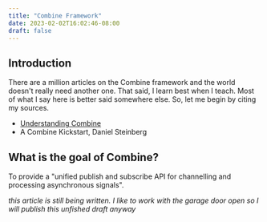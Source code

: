 ```yaml
---
title: "Combine Framework"
date: 2023-02-02T16:02:46-08:00
draft: false
---
```


## Introduction
There are a million articles on the Combine framework and the world doesn't
really need another one. That said, I learn best when I teach. Most of what
I say here is better said somewhere else. So, let me begin by citing my sources.

- [Understanding Combine](https://www.apeth.com/UnderstandingCombine/)
- A Combine Kickstart, Daniel Steinberg


## What is the goal of Combine?
To provide a "unified publish and subscribe API for channelling and processing
asynchronous signals". 


*this article is still being written. I like to work with the garage door open
so I will publish this unfished draft anyway*

